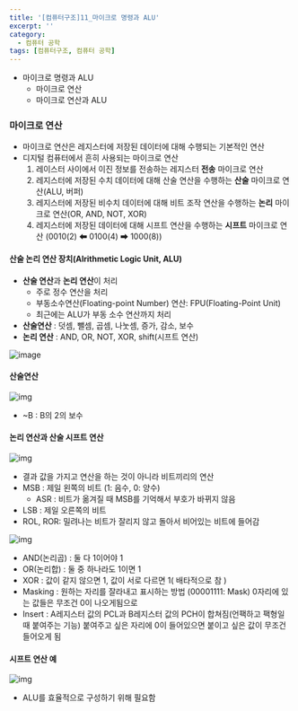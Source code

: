 ```yaml
---
title: '[컴퓨터구조]11_마이크로 명령과 ALU'
excerpt: ''
category:
  - 컴퓨터 공학
tags: [컴퓨터구조, 컴퓨터 공학]
---
```


- 마이크로 명령과 ALU
  - 마이크로 연산
  - 마이크로 연산과 ALU

### 마이크로 연산

- 마이크로 연산은 레지스터에 저장된 데이터에 대해 수행되는 기본적인 연산
- 디지털 컴퓨터에서 흔히 사용되는 마이크로 연산
  1. 레이스터 사이에서 이진 정보를 전송하는 레지스터 **전송** 마이크로 연산
  2. 레지스터에 저장된 수치 데이터에 대해 산술 연산을 수행하는 **산술** 마이크로 연산(ALU, 버퍼)
  3. 레지스터에 저장된 비수치 데이터에 대해 비트 조작 연산을 수행하는 **논리** 마이크로 연산(OR, AND, NOT, XOR)
  4. 레지스터에 저장된 데이터에 대해 시프트 연산을 수행하는 **시프트** 마이크로 연산 (0010(2) ⬅ 0100(4) ➡ 1000(8))

#### 산술 논리 연산 장치(Alrithmetic Logic Unit, ALU)

- **산술 연산**과 **논리 연산**이 처리
  - 주로 정수 연산을 처리
  - 부동소수연산(Floating-point Number) 연산: FPU(Floating-Point Unit)
  - 최근에는 ALU가 부동 소수 연산까지 처리
- **산술연산** : 덧셈, 뺄셈, 곱셈, 나눗셈, 증가, 감소, 보수
- **논리 연산** : AND, OR, NOT, XOR, shift(시프트 연산)

![image](https://user-images.githubusercontent.com/53068706/117635509-d6295b00-b1ba-11eb-8b85-f13fb3d70967.png)

#### 산술연산

![img](https://media.vlpt.us/images/underlier12/post/9e951c1a-bf8a-4d06-8bc5-4be0edaf6374/image.png)

- ~B : B의 2의 보수

#### 논리 연산과 산술 시프트 연산

![img](https://media.vlpt.us/images/underlier12/post/19007420-7632-490d-97dc-3155987d6eb1/image.png)

- 결과 값을 가지고 연산을 하는 것이 아니라 비트끼리의 연산
- MSB : 제일 왼쪽의 비트 (1: 음수, 0: 양수)
  - ASR : 비트가 옮겨질 때 MSB를 기억해서 부호가 바뀌지 않음
- LSB : 제일 오른쪽의 비트
- ROL, ROR: 밀려나는 비트가 잘리지 않고 돌아서 비어있는 비트에 들어감

![img](https://media.vlpt.us/images/underlier12/post/7d1557d9-cecd-4552-beb6-084fbb722326/image.png)

- AND(논리곱) : 둘 다 1이어야 1
- OR(논리합) : 둘 중 하나라도 1이면 1
- XOR : 값이 같지 않으면 1, 값이 서로 다르면 1( 배타적으로 참 )
- Masking : 원하는 자리를 잘라내고 표시하는 방법 (00001111: Mask) 0자리에 있는 값들은 무조건 0이 나오게됨으로
- Insert : A레지스터 값의 PCL과 B레지스터 값의 PCH이 합쳐짐(언팩하고 팩형일 때 붙여주는 기능) 붙여주고 싶은 자리에 0이 들어있으면 붙이고 싶은 값이 무조건 들어오게 됨

#### 시프트 연산 예

![img](https://media.vlpt.us/images/underlier12/post/2ca0ea0e-523f-4a5d-89c0-8de395501b14/image.png)

- ALU를 효율적으로 구성하기 위해 필요함
